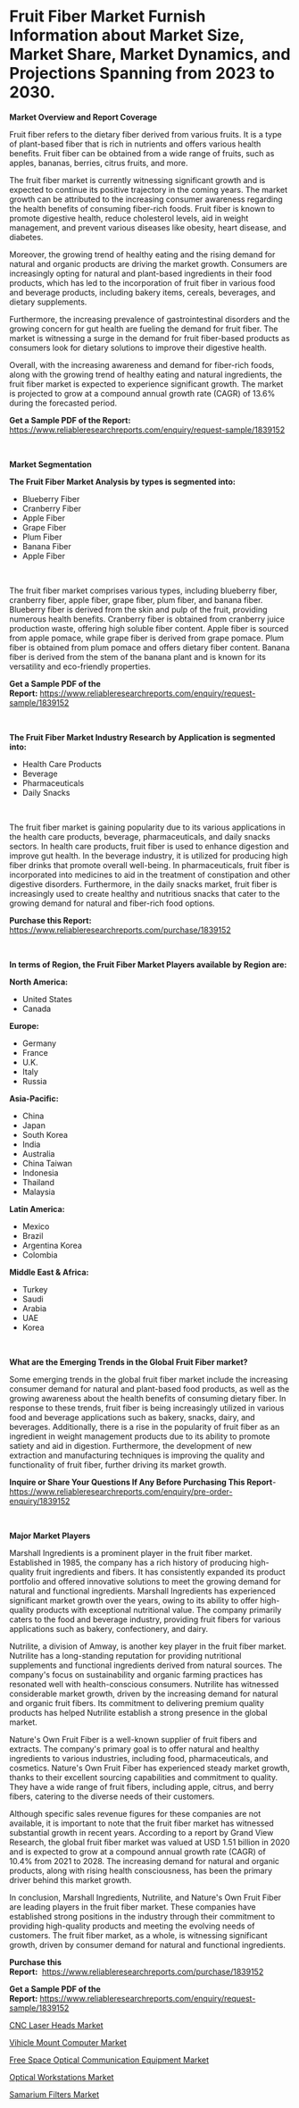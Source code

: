 <p><h1>Fruit Fiber Market Furnish Information about Market Size, Market Share, Market Dynamics, and Projections Spanning from 2023 to 2030.</h1></p><p><strong>Market Overview and Report Coverage</strong></p>
<p><p>Fruit fiber refers to the dietary fiber derived from various fruits. It is a type of plant-based fiber that is rich in nutrients and offers various health benefits. Fruit fiber can be obtained from a wide range of fruits, such as apples, bananas, berries, citrus fruits, and more.</p><p>The fruit fiber market is currently witnessing significant growth and is expected to continue its positive trajectory in the coming years. The market growth can be attributed to the increasing consumer awareness regarding the health benefits of consuming fiber-rich foods. Fruit fiber is known to promote digestive health, reduce cholesterol levels, aid in weight management, and prevent various diseases like obesity, heart disease, and diabetes.</p><p>Moreover, the growing trend of healthy eating and the rising demand for natural and organic products are driving the market growth. Consumers are increasingly opting for natural and plant-based ingredients in their food products, which has led to the incorporation of fruit fiber in various food and beverage products, including bakery items, cereals, beverages, and dietary supplements.</p><p>Furthermore, the increasing prevalence of gastrointestinal disorders and the growing concern for gut health are fueling the demand for fruit fiber. The market is witnessing a surge in the demand for fruit fiber-based products as consumers look for dietary solutions to improve their digestive health.</p><p>Overall, with the increasing awareness and demand for fiber-rich foods, along with the growing trend of healthy eating and natural ingredients, the fruit fiber market is expected to experience significant growth. The market is projected to grow at a compound annual growth rate (CAGR) of 13.6% during the forecasted period.</p></p>
<p><strong>Get a Sample PDF of the Report:</strong> <a href="https://www.reliableresearchreports.com/enquiry/request-sample/1839152">https://www.reliableresearchreports.com/enquiry/request-sample/1839152</a></p>
<p>&nbsp;</p>
<p><strong>Market Segmentation</strong></p>
<p><strong>The Fruit Fiber Market Analysis by types is segmented into:</strong></p>
<p><ul><li>Blueberry Fiber</li><li>Cranberry Fiber</li><li>Apple Fiber</li><li>Grape Fiber</li><li>Plum Fiber</li><li>Banana Fiber</li><li>Apple Fiber</li></ul></p>
<p>&nbsp;</p>
<p><p>The fruit fiber market comprises various types, including blueberry fiber, cranberry fiber, apple fiber, grape fiber, plum fiber, and banana fiber. Blueberry fiber is derived from the skin and pulp of the fruit, providing numerous health benefits. Cranberry fiber is obtained from cranberry juice production waste, offering high soluble fiber content. Apple fiber is sourced from apple pomace, while grape fiber is derived from grape pomace. Plum fiber is obtained from plum pomace and offers dietary fiber content. Banana fiber is derived from the stem of the banana plant and is known for its versatility and eco-friendly properties.</p></p>
<p><strong>Get a Sample PDF of the Report:</strong>&nbsp;<a href="https://www.reliableresearchreports.com/enquiry/request-sample/1839152">https://www.reliableresearchreports.com/enquiry/request-sample/1839152</a></p>
<p>&nbsp;</p>
<p><strong>The Fruit Fiber Market Industry Research by Application is segmented into:</strong></p>
<p><ul><li>Health Care Products</li><li>Beverage</li><li>Pharmaceuticals</li><li>Daily Snacks</li></ul></p>
<p>&nbsp;</p>
<p><p>The fruit fiber market is gaining popularity due to its various applications in the health care products, beverage, pharmaceuticals, and daily snacks sectors. In health care products, fruit fiber is used to enhance digestion and improve gut health. In the beverage industry, it is utilized for producing high fiber drinks that promote overall well-being. In pharmaceuticals, fruit fiber is incorporated into medicines to aid in the treatment of constipation and other digestive disorders. Furthermore, in the daily snacks market, fruit fiber is increasingly used to create healthy and nutritious snacks that cater to the growing demand for natural and fiber-rich food options.</p></p>
<p><strong>Purchase this Report:</strong>&nbsp; <a href="https://www.reliableresearchreports.com/purchase/1839152">https://www.reliableresearchreports.com/purchase/1839152</a></p>
<p>&nbsp;</p>
<p><strong>In terms of Region, the Fruit Fiber Market Players available by Region are:</strong></p>
<p>
    <p> <strong> North America: </strong>
        <ul>
            <li>United States</li>
            <li>Canada</li>
        </ul>
        </p> 
    <p> <strong> Europe: </strong>
        <ul>
            <li>Germany</li>
            <li>France</li>
            <li>U.K.</li>
            <li>Italy</li>
            <li>Russia</li>
        </ul>
        </p> 
    <p> <strong> Asia-Pacific: </strong>
        <ul>
            <li>China</li>
            <li>Japan</li>
            <li>South Korea</li>
            <li>India</li>
            <li>Australia</li>
            <li>China Taiwan</li>
            <li>Indonesia</li>
            <li>Thailand</li>
            <li>Malaysia</li>
        </ul>
        </p> 
    <p> <strong> Latin America: </strong>
        <ul>
            <li>Mexico</li>
            <li>Brazil</li>
            <li>Argentina Korea</li>
            <li>Colombia</li>
        </ul>
        </p> 
    <p> <strong> Middle East & Africa: </strong>
        <ul>
            <li>Turkey</li>
            <li>Saudi</li>
            <li>Arabia</li>
            <li>UAE</li>
            <li>Korea</li>
        </ul>
    </p>
    </p>
<p>&nbsp;</p>
<p><strong>What are the Emerging Trends in the Global Fruit Fiber market?</strong></p>
<p><p>Some emerging trends in the global fruit fiber market include the increasing consumer demand for natural and plant-based food products, as well as the growing awareness about the health benefits of consuming dietary fiber. In response to these trends, fruit fiber is being increasingly utilized in various food and beverage applications such as bakery, snacks, dairy, and beverages. Additionally, there is a rise in the popularity of fruit fiber as an ingredient in weight management products due to its ability to promote satiety and aid in digestion. Furthermore, the development of new extraction and manufacturing techniques is improving the quality and functionality of fruit fiber, further driving its market growth.</p></p>
<p><strong>Inquire or Share Your Questions If Any Before Purchasing This Report</strong>- <a href="https://www.reliableresearchreports.com/enquiry/pre-order-enquiry/1839152">https://www.reliableresearchreports.com/enquiry/pre-order-enquiry/1839152</a></p>
<p>&nbsp;</p>
<p><strong>Major Market Players</strong></p>
<p><p>Marshall Ingredients is a prominent player in the fruit fiber market. Established in 1985, the company has a rich history of producing high-quality fruit ingredients and fibers. It has consistently expanded its product portfolio and offered innovative solutions to meet the growing demand for natural and functional ingredients. Marshall Ingredients has experienced significant market growth over the years, owing to its ability to offer high-quality products with exceptional nutritional value. The company primarily caters to the food and beverage industry, providing fruit fibers for various applications such as bakery, confectionery, and dairy.</p><p>Nutrilite, a division of Amway, is another key player in the fruit fiber market. Nutrilite has a long-standing reputation for providing nutritional supplements and functional ingredients derived from natural sources. The company's focus on sustainability and organic farming practices has resonated well with health-conscious consumers. Nutrilite has witnessed considerable market growth, driven by the increasing demand for natural and organic fruit fibers. Its commitment to delivering premium quality products has helped Nutrilite establish a strong presence in the global market.</p><p>Nature's Own Fruit Fiber is a well-known supplier of fruit fibers and extracts. The company's primary goal is to offer natural and healthy ingredients to various industries, including food, pharmaceuticals, and cosmetics. Nature's Own Fruit Fiber has experienced steady market growth, thanks to their excellent sourcing capabilities and commitment to quality. They have a wide range of fruit fibers, including apple, citrus, and berry fibers, catering to the diverse needs of their customers.</p><p>Although specific sales revenue figures for these companies are not available, it is important to note that the fruit fiber market has witnessed substantial growth in recent years. According to a report by Grand View Research, the global fruit fiber market was valued at USD 1.51 billion in 2020 and is expected to grow at a compound annual growth rate (CAGR) of 10.4% from 2021 to 2028. The increasing demand for natural and organic products, along with rising health consciousness, has been the primary driver behind this market growth.</p><p>In conclusion, Marshall Ingredients, Nutrilite, and Nature's Own Fruit Fiber are leading players in the fruit fiber market. These companies have established strong positions in the industry through their commitment to providing high-quality products and meeting the evolving needs of customers. The fruit fiber market, as a whole, is witnessing significant growth, driven by consumer demand for natural and functional ingredients.</p></p>
<p><strong>Purchase this Report:</strong>&nbsp;&nbsp;<a href="https://www.reliableresearchreports.com/purchase/1839152">https://www.reliableresearchreports.com/purchase/1839152</a></p>
<p></p>
<p><strong>Get a Sample PDF of the Report:</strong>&nbsp;<a href="https://www.reliableresearchreports.com/enquiry/request-sample/1839152">https://www.reliableresearchreports.com/enquiry/request-sample/1839152</a></p>
<p><p><a href="https://medium.com/@karinaokon2662/cnc-laser-heads-market-report-reveals-the-latest-trends-and-growth-opportunities-of-this-market-da4e9ccfd26e">CNC Laser Heads Market</a></p><p><a href="https://medium.com/@kejsioni/vihicle-mount-computer-market-size-cagr-trends-2024-2030-511dc1b3b50a">Vihicle Mount Computer Market</a></p><p><a href="https://medium.com/@othaleffler644/free-space-optical-communication-equipment-market-focuses-on-market-share-size-and-projected-6051022dc266">Free Space Optical Communication Equipment Market</a></p><p><a href="https://medium.com/@williambatz97/decoding-optical-workstations-market-metrics-market-share-trends-and-growth-patterns-fb6c36af23d7">Optical Workstations Market</a></p><p><a href="https://medium.com/@kavonhansen3626/samarium-filters-market-comprehensive-assessment-by-type-application-and-geography-da263e78f88d">Samarium Filters Market</a></p></p>